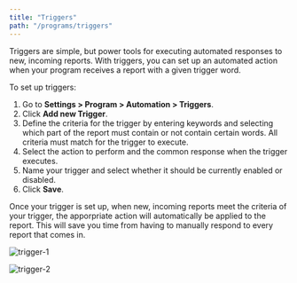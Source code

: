 ```yaml
---
title: "Triggers"
path: "/programs/triggers"
---
```

Triggers are simple, but power tools for executing automated responses to new, incoming reports. With triggers, you can set up an automated action when your program receives a report with a given trigger word. 

To set up triggers:
1. Go to **Settings > Program > Automation > Triggers**. 
2. Click **Add new Trigger**. 
3. Define the criteria for the trigger by entering keywords and selecting which part of the report must contain or not contain certain words. All criteria must match for the trigger to execute. 
4. Select the action to perform and the common response when the trigger executes. 
5. Name your trigger and select whether it should be currently enabled or disabled.
6. Click **Save**. 

Once your trigger is set up, when new, incoming reports meet the criteria of your trigger, the apporpriate action will automatically be applied to the report. This will save you time from having to manually respond to every report that comes in. 

![trigger-1](https://github.com/Hacker0x01/docs.hackerone.com/blob/master/docs/programs/images/triggers-1.png?raw=true)

![trigger-2](https://github.com/Hacker0x01/docs.hackerone.com/blob/master/docs/programs/images/triggers-2.png?raw=true)
